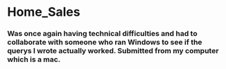 # Home_Sales

### Was once again having technical difficulties and had to collaborate with someone who ran Windows to see if the querys I wrote actually worked. Submitted from my computer which is a mac. 
